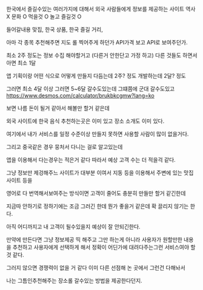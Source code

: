  한국에서 즐길수있는 여러가지에 대해서 외국 사람들에게 정보를 제공하는 사이트
 역사 X 
 문화 O  먹을것 O  놀고 즐길것 O

들어갈내용
맞집, 한국 상품, 한국 즐길 거리,

아마 각 종목 추천해주면 
지도 롤 찍어주게 하던가 API가격 보고 API로 보여주던가.


최소 2주 정도는 정보 수집 해야할거고 (다른거 안한단고 가정 하고)
다른 것들도 하면서 아면 최소 1달

앱 기획이랑 어떤 식으로 어떻게 만들지 다듬는데 2주? 정도
개발하는데 2달? 정도

그러면 최소 4달 이상
그러면 5~6달 갈수도있는데
그떄쯤에 군대 갈수도있고
https://www.desmos.com/calculator/brukbkcgmw?lang=ko

보면 나름 돈이 될거 같아서 해볼만 할거 같은데

외국 사이트에 한국 음식 추천하는곳은 이미 있고
장소 소개도 이미 있다.

여기에서 내가 서비스를 일정 수준이상 만들지 못하면 사용할 사람이 많이 없을거다.

그리고 중국같은 경우 뭉처서 다니는 걸로 알고있는데

앱을 이용해서 다는경우는 적은거 같다
따라서 예상 고객 수는 더 적을걱 같다.

그냥 정보만 제겅해주느 사이트가 대부분 이여서
지동 등을 이용해서 주변에 있는 맛집 사이트 등을

영어로 다 번역해서보여주는 방식이면 고객이 줄어도 충분히 만들만 할거 같긴한데

지금따 안하기로 정하기에는 조금 그러긴 한데
뭔가 좋을거 같은데 확 끌리지 않기는 한다.

아직 어디까지고 내 고객이 될수있을지 예상이 잘 안되긴한다.

만약에 만든다면
그냥 정보제공 띡 해주고 그만 하는게 아니라
사용자가 원할만한 내용을 추천하고 사용자에게 선택하게 해서
정확이 어딘가에 대려다주는그런 서비스여야 할것 같다.

그러지 않으면 경쟁력이 없을 거 같다 이미 다른 선점해 논 곳에서 그런건 다해놔서

나는 그틈인추천해주는 장소롤 갈수있는 방법을 제공한다던지.
